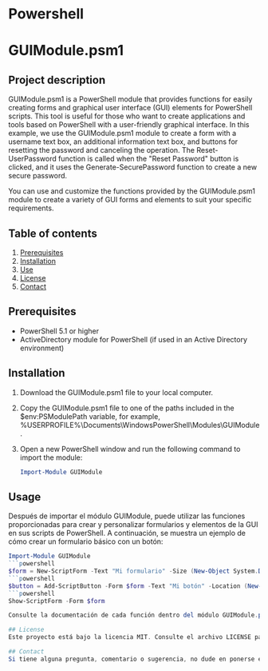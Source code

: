 
# Powershell
# GUIModule.psm1

## Project description

GUIModule.psm1 is a PowerShell module that provides functions for easily creating forms and graphical user interface (GUI) elements for PowerShell scripts. This tool is useful for those who want to create applications and tools based on PowerShell with a user-friendly graphical interface. In this example, we use the GUIModule.psm1 module to create a form with a username text box, an additional information text box, and buttons for resetting the password and canceling the operation. The Reset-UserPassword function is called when the "Reset Password" button is clicked, and it uses the Generate-SecurePassword function to create a new secure password.

You can use and customize the functions provided by the GUIModule.psm1 module to create a variety of GUI forms and elements to suit your specific requirements.

## Table of contents

1. [Prerequisites](#prerequsites)
2. [Installation](#installation)
3. [Use](#use)
4. [License](#license)
5. [Contact](#contact)

## Prerequisites

- PowerShell 5.1 or higher
- ActiveDirectory module for PowerShell (if used in an Active Directory environment)

## Installation

1. Download the GUIModule.psm1 file to your local computer.
2. Copy the GUIModule.psm1 file to one of the paths included in the $env:PSModulePath variable, for example, %USERPROFILE%\Documents\WindowsPowerShell\Modules\GUIModule.
3. Open a new PowerShell window and run the following command to import the module:

   ```powershell
   Import-Module GUIModule

## Usage
Después de importar el módulo GUIModule, puede utilizar las funciones proporcionadas para crear y personalizar formularios y elementos de la GUI en sus scripts de PowerShell. A continuación, se muestra un ejemplo de cómo crear un formulario básico con un botón:

```powershell
Import-Module GUIModule
```powershell
$form = New-ScriptForm -Text "Mi formulario" -Size (New-Object System.Drawing.Size(300, 200))
```powershell
$button = Add-ScriptButton -Form $form -Text "Mi botón" -Location (New-Object System.Drawing.Point(100, 100))
```powershell
Show-ScriptForm -Form $form

Consulte la documentación de cada función dentro del módulo GUIModule.psm1 para obtener más información sobre cómo utilizar y personalizar los elementos de la GUI.

## License
Este proyecto está bajo la licencia MIT. Consulte el archivo LICENSE para obtener más detalles.

## Contact
Si tiene alguna pregunta, comentario o sugerencia, no dude en ponerse en contacto conmigo a través de mi dirección de correo electrónico: ejemplo@email.com



